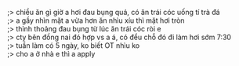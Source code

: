 ;> chiều ăn gì giờ a hơi đau bụng quá, có ăn trái cóc uống tí trà đá<br>
;> a gầy nhìn mặt a vừa hơn ăn nhìu xíu thì mặt hơi tròn<br>
;> thỉnh thoảng đau bụng từ lúc ăn trái cóc ròi e<br>
;> cty bên đồng nai đó hợp vs a á, có đểu chỗ đó đi làm hơi sớm 7:30<br>
;> tuần làm có 5 ngày, ko biết OT nhìu ko<br>
;> cho a ở nhà e thì a apply
